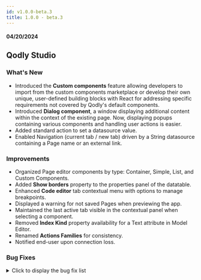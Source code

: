 ```yaml
---
id: v1.0.0-beta.3
title: 1.0.0 - beta.3
---
```



#### 04/20/2024

## Qodly Studio

<h3> What's New </h3>

- Introduced the **Custom components** feature allowing developers to import from the custom components marketplace or develop their own unique, user-defined building blocks with React for addressing specific requirements not covered by Qodly's default components.
- Introduced **Dialog component**, a window displaying additional content within the context of the existing page. Now, displaying popups containing various components and handling user actions is easier.
- Added standard action to set a datasource value.
- Enabled Navigation (current tab / new tab) driven by a String datasource containing a Page name or an external link.


<h3> Improvements </h3>

- Organized Page editor components by type: Container, Simple, List, and Custom Components.
- Added **Show borders** property to the properties panel of the datatable.
- Enhanced **Code editor** tab contextual menu with options to manage breakpoints.
- Displayed a warning for not saved Pages when previewing the app.
- Maintained the last active tab visible in the contextual panel when selecting a component.
- Removed **Index Kind** property availability for a Text attribute in Model Editor.
- Renamed **Actions Families** for consistency.
- Notified end-user upon connection loss.



<h3> Bug Fixes </h3>

<details><summary>Click to display the bug fix list</summary>

<!-- v0.21.7 to v0.25.1 -->

- Fixed standard actions not showing after project update.
- Fixed issues with search/filtering not working when a selected element entity is attached to the datatable.
- Fixed weird behavior upon reloading selection after deletion.
- Fixed problems caused by copying the current element of a matrix to an entity datasource.
- Fixed the application of CSS class across all of Qodly Studio instead of just the Canvas.
- Fixed dialogs expanding beyond Page limits.
- Fixed incorrect word and icon in the roles & privileges tab's Menu for "privileges".
- Fixed collapse all button being enabled when all folders are collapsed.
- Fixed lack of control types when setting a value on datasource event OnChange.
- Fixed text input retaining the previous entity value upon entity update and selection.
- Fixed runtime malfunction when executing a function that exists in an entity class.
- Fixed missing Confirmation Modal in Outline Dialog Deletion.
- Fixed Number "0" not being filled in an input component.
- Fixed missing space in the message for unsaved files popup.
- Fixed the possibility of creating two dialogs with the same name.
- Fixed sanity check message for Set datasource value.
- Fixed datasource input displaying a red error border in the navigation event.
- Fixed custom component not being uploaded.
- Fixed modal not displaying properly (nested Page loaders).
- Fixed Selectbox onSelect events not being triggered.
- Fixed many issues caused by clearing datasource when calling functions.
- Fixed Qodly studio crash when accessing privileges in Roles and Privileges.
- Fixed typing allowed in the type of the standard actions and dialog actions.
- Fixed incorrect top-padding in the datastore functions input of Model editor.
- Fixed Carousel component not displayed in the list of components.
- Fixed errors caused by renaming a Page with symbols and numbers.
- Fixed component width change affecting other components when uploading an image.
- Fixed current/default values not showing when opening the Page.
- Fixed form toasts notifications warning in the code.
- Fixed missing delete icon in the popup of Model editor.
- Fixed datasource name reset when switching between Page or External Link.
- Fixed non-functioning Standard action - Clear on datasource of type image.
- Fixed new value for an object datasource being ignored when setting datasource value.
- Fixed string not selected by default when adding hard-coded parameter.
- Fixed impossibility to apply a CSS class to a component inside the dialog in the On Open action.
- Fixed Date only property not considered while rendering components in Data Model.
- Fixed function parameter should be variant instead of fixed.
- Fixed Page loader not loading.
- Fixed absence of Solid icons in icon list.
- Fixed incorrect value in Filled Track of the Range Input component when selecting a value.
- Fixed unavailable switch to Page editor/text editor.
- Fixed default image source not displayed for the selected element in Matrix/Image component.
- Fixed useless path property in model.4DModel for a related entity attribute.
- Fixed inability to return to edit mode after renaming the Page in preview mode.
- Fixed incorrect values allowed when renaming Pages via contextual menu.
- Fixed type ahead not proposing entity.attributePath and object.attributePath in Navigation.
- Fixed matrix resizing issue in edition mode.
- Fixed confusion between hardcoded value & external link options due to same icon.
- Fixed non-functioning target of type datasource as external value.
- Fixed target Page loader still displayed after switching to external link option.
- Fixed https: string considered as a namespace when switching from hardcoded value to datasource in Navigation.
- Fixed misplaced close icon of the feedback dialog.
- Fixed component categories appearing in Craft and Templates.
- Fixed incorrect arrow size of lists in properties panel.
- Fixed 404 error in Qodly Demo navigation.
- Fixed cursor position above function declaration when created from Model Editor.
- Fixed updating roles.json with Qodly studio UI removing the attribute forceLogin.
- Fixed lost confirmed flag when reloading a confirmed tab.
- Fixed type of attribute test in Model Editor should be relatedEntities.
- Fixed Pages being created with invalid names from navigation event.
- Fixed unchecked unit when selecting like center, scroll, none, repeat, auto for property like background.
- Fixed attributes not updated on the Matrix after being modified.


</details>
